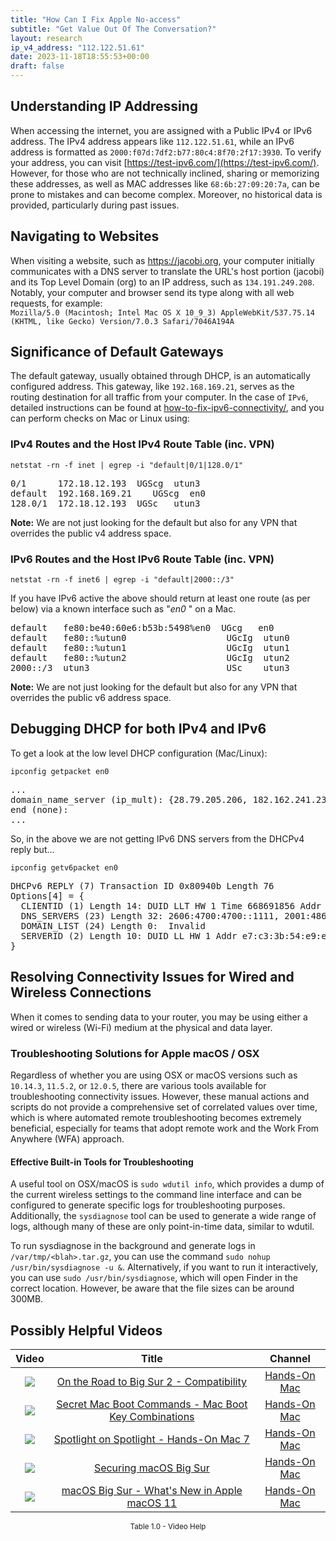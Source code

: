 ```yaml
---
title: "How Can I Fix Apple No-access"
subtitle: "Get Value Out Of The Conversation?"
layout: research
ip_v4_address: "112.122.51.61"
date: 2023-11-18T18:55:53+00:00
draft: false
---
```


## Understanding IP Addressing

When accessing the internet, you are assigned with a Public IPv4 or IPv6 address. The IPv4 address appears like ```112.122.51.61```, while an IPv6 address is formatted as ```2000:f07d:7df2:b77:80c4:8f70:2f17:3930```. To verify your address, you can visit [https://test-ipv6.com/](https://test-ipv6.com/). However, for those who are not technically inclined, sharing or memorizing these addresses, as well as MAC addresses like ```68:6b:27:09:20:7a```, can be prone to mistakes and can become complex. Moreover, no historical data is provided, particularly during past issues.
## Navigating to Websites

When visiting a website, such as https://jacobi.org, your computer initially communicates with a DNS server to translate the URL's host portion (jacobi) and its Top Level Domain (org) to an IP address, such as ```134.191.249.208```. Notably, your computer and browser send its type along with all web requests, for example: <br> ```Mozilla/5.0 (Macintosh; Intel Mac OS X 10_9_3) AppleWebKit/537.75.14 (KHTML, like Gecko) Version/7.0.3 Safari/7046A194A```
## Significance of Default Gateways

The default gateway, usually obtained through DHCP, is an automatically configured address. This gateway, like ```192.168.169.21```, serves as the routing destination for all traffic from your computer. In the case of ```IPv6```, detailed instructions can be found at [how-to-fix-ipv6-connectivity/](/blog/how-to-fix-ipv6-connectivity/), and you can perform checks on Mac or Linux using:
<br>
### IPv4 Routes and the Host IPv4 Route Table (inc. VPN)
```netstat -rn -f inet | egrep -i "default|0/1|128.0/1"```

<pre>
0/1      172.18.12.193  UGScg  utun3
default  192.168.169.21    UGScg  en0
128.0/1  172.18.12.193  UGSc   utun3</pre>

**Note:** We are not just looking for the default but also for any VPN that overrides the public v4 address space.

### IPv6 Routes and the Host IPv6 Route Table (inc. VPN)
```netstat -rn -f inet6 | egrep -i "default|2000::/3"```

If you have IPv6 active the above should return at least one route (as per below) via a known interface such as "_en0_ " on a Mac. 

<pre>
default   fe80:be40:60e6:b53b:5498%en0  UGcg   en0
default   fe80::%utun0                   UGcIg  utun0
default   fe80::%utun1                   UGcIg  utun1
default   fe80::%utun2                   UGcIg  utun2
2000::/3  utun3                          USc    utun3</pre>

**Note:** We are not just looking for the default but also for any VPN that overrides the public v6 address space.
<br>

## Debugging DHCP for both IPv4 and IPv6

To get a look at the low level DHCP configuration (Mac/Linux): 

```ipconfig getpacket en0```

<pre>
...
domain_name_server (ip_mult): {28.79.205.206, 182.162.241.23}
end (none):
...</pre>

So, in the above we are not getting IPv6 DNS servers from the DHCPv4 reply but...

```ipconfig getv6packet en0```

<pre>
DHCPv6 REPLY (7) Transaction ID 0x80940b Length 76
Options[4] = {
  CLIENTID (1) Length 14: DUID LLT HW 1 Time 668691856 Addr 68:6b:27:09:20:7a
  DNS_SERVERS (23) Length 32: 2606:4700:4700::1111, 2001:4860:4860::8844
  DOMAIN_LIST (24) Length 0:  Invalid
  SERVERID (2) Length 10: DUID LL HW 1 Addr e7:c3:3b:54:e9:e9
}</pre>




## Resolving Connectivity Issues for Wired and Wireless Connections
When it comes to sending data to your router, you may be using either a wired or wireless (Wi-Fi) medium at the physical and data layer.
### Troubleshooting Solutions for Apple macOS / OSX
Regardless of whether you are using OSX or macOS versions such as `10.14.3`, `11.5.2`, or `12.0.5`, there are various tools available for troubleshooting connectivity issues. However, these manual actions and scripts do not provide a comprehensive set of correlated values over time, which is where automated remote troubleshooting becomes extremely beneficial, especially for teams that adopt remote work and the Work From Anywhere (WFA) approach.
#### Effective Built-in Tools for Troubleshooting
A useful tool on OSX/macOS is `sudo wdutil info`, which provides a dump of the current wireless settings to the command line interface and can be configured to generate specific logs for troubleshooting purposes. Additionally, the `sysdiagnose` tool can be used to generate a wide range of logs, although many of these are only point-in-time data, similar to wdutil.

To run sysdiagnose in the background and generate logs in `/var/tmp/<blah>.tar.gz`, you can use the command `sudo nohup /usr/bin/sysdiagnose -u &`. Alternatively, if you want to run it interactively, you can use `sudo /usr/bin/sysdiagnose`, which will open Finder in the correct location. However, be aware that the file sizes can be around 300MB.
## Possibly Helpful Videos

<link href="/plugins/lity/css/lity.min.css" rel="stylesheet">
<script src="/plugins/lity/js/lity.min.js"></script>
<div class="table1-start"></div>

|Video | Title | Channel |
| :---: | :---: | :---: |
|<a href="https://www.youtube.com/watch?v=HEbK-Tignuc" data-lity><img src="https://i.ytimg.com/vi/HEbK-Tignuc/default.jpg" class="img-fluid"></a>|<a href="https://www.youtube.com/watch?v=HEbK-Tignuc" data-lity>On the Road to Big Sur 2 - Compatibility</a>|<a target="_blank" href="https://www.youtube.com/channel/UCg43DP8MdHVcl4rFK_delBg" >Hands-On Mac</a>|
|<a href="https://www.youtube.com/watch?v=VwNYWAxHCgM" data-lity><img src="https://i.ytimg.com/vi/VwNYWAxHCgM/default.jpg" class="img-fluid"></a>|<a href="https://www.youtube.com/watch?v=VwNYWAxHCgM" data-lity>Secret Mac Boot Commands - Mac Boot Key Combinations</a>|<a target="_blank" href="https://www.youtube.com/channel/UCg43DP8MdHVcl4rFK_delBg" >Hands-On Mac</a>|
|<a href="https://www.youtube.com/watch?v=RslZ4W1EPqk" data-lity><img src="https://i.ytimg.com/vi/RslZ4W1EPqk/default.jpg" class="img-fluid"></a>|<a href="https://www.youtube.com/watch?v=RslZ4W1EPqk" data-lity>Spotlight on Spotlight - Hands-On Mac 7</a>|<a target="_blank" href="https://www.youtube.com/channel/UCg43DP8MdHVcl4rFK_delBg" >Hands-On Mac</a>|
|<a href="https://www.youtube.com/watch?v=7KdhJimuhNw" data-lity><img src="https://i.ytimg.com/vi/7KdhJimuhNw/default.jpg" class="img-fluid"></a>|<a href="https://www.youtube.com/watch?v=7KdhJimuhNw" data-lity>Securing macOS Big Sur</a>|<a target="_blank" href="https://www.youtube.com/channel/UCg43DP8MdHVcl4rFK_delBg" >Hands-On Mac</a>|
|<a href="https://www.youtube.com/watch?v=JMKi6o9kaZI" data-lity><img src="https://i.ytimg.com/vi/JMKi6o9kaZI/default.jpg" class="img-fluid"></a>|<a href="https://www.youtube.com/watch?v=JMKi6o9kaZI" data-lity>macOS Big Sur - What&#39;s New in Apple macOS 11</a>|<a target="_blank" href="https://www.youtube.com/channel/UCg43DP8MdHVcl4rFK_delBg" >Hands-On Mac</a>|

<center><small>Table 1.0 - Video Help</small></center>
 <br>
<div class="table1-end"></div>
<script type="text/javascript">
(function() {
    $('div.table1-start').nextUntil('div.table1-end', 'table').addClass('table thead-dark table-striped table-responsive rounded').attr('id', 't1');
    $('#t1').find('thead').addClass('thead-dark');
})();
</script>
